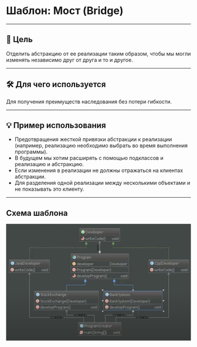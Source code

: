 # Шаблон: Мост (Bridge)

---

## 🎯 Цель

Отделить абстракцию от ее реализации таким образом, чтобы мы могли изменять независимо друг от друга и то и другое.

---

## 🛠️ Для чего используется

Для получения преимуществ наследования без потери гибкости.

---

## 💡 Пример использования

- Предотвращения жесткой привязки абстракции к реализации (например, реализацию необходимо выбрать во время выполнения программы).
- В будущем мы хотим расширять с помощью подклассов и реализацию и абстракцию.
- Если изменения в реализации не должны отражаться на клиентах абстракции.
- Для разделения одной реализации между несколькими объектами и не показывать это клиенту.

---

## Схема шаблона

![Схема шаблона Мост](../../../../resources/static/bridge.png)